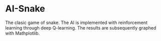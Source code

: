 # AI-Snake

The clasic game of snake. The AI is implemented with reinforcement learning through deep Q-learning. The results are subsequently graphed with Mathplotlib.

